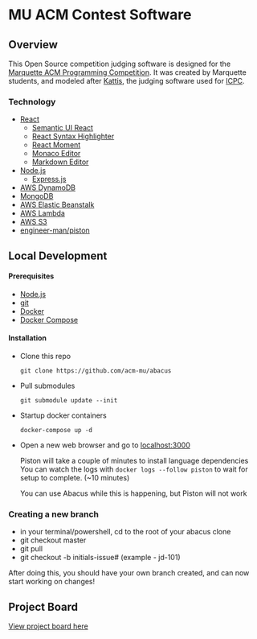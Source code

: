 # MU ACM Contest Software

## Overview

This Open Source competition judging software is designed for the [Marquette ACM Programming Competition](https://mu.acm.org/competition). It was created by Marquette students, and modeled after [Kattis](https://www.kattis.com/), the judging software used for [ICPC](https://icpc.global/).

### Technology

- [React](https://reactjs.org/)
  - [Semantic UI React](https://react.semantic-ui.com/)
  - [React Syntax Highlighter](https://github.com/react-syntax-highlighter/react-syntax-highlighter)
  - [React Moment](https://github.com/headzoo/react-moment)
  - [Monaco Editor](https://microsoft.github.io/monaco-editor)
  - [Markdown Editor](https://uiwjs.github.io/react-md-editor)
- [Node.js](https://nodejs.org/en/)
  - [Express.js](https://expressjs.com/)
- [AWS DynamoDB](https://aws.amazon.com/dynamodb/)
- [MongoDB](https://www.mongodb.com/)
- [AWS Elastic Beanstalk](https://aws.amazon.com/elasticbeanstalk/)
- [AWS Lambda](https://aws.amazon.com/lambda/)
- [AWS S3](https://aws.amazon.com/s3/)
- [engineer-man/piston](https://github.com/engineer-man/piston)

## Local Development

#### Prerequisites

- [Node.js](https://nodejs.org/en/)
- [git](https://git-scm.com/)
- [Docker](https://docs.docker.com/get-docker/)
- [Docker Compose](https://docs.docker.com/compose/install/) 

#### Installation
- Clone this repo

  `git clone https://github.com/acm-mu/abacus`
- Pull submodules
  
  `git submodule update --init`
- Startup docker containers
  
  `docker-compose up -d`
- Open a new web browser and go to [localhost:3000](http://localhost:3000)

  Piston will take a couple of minutes to install language dependencies
  You can watch the logs with `docker logs --follow piston` to wait for setup to complete. (~10 minutes)

  You can use Abacus while this is happening, but Piston will not work

### Creating a new branch
- in your terminal/powershell, cd to the root of your abacus clone
- git checkout master
- git pull 
- git checkout -b initials-issue# (example - jd-101) 

After doing this, you should have your own branch created, and can now start working on changes!

## Project Board

[View project board here](https://github.com/acm-mu/abacus/projects/1)
